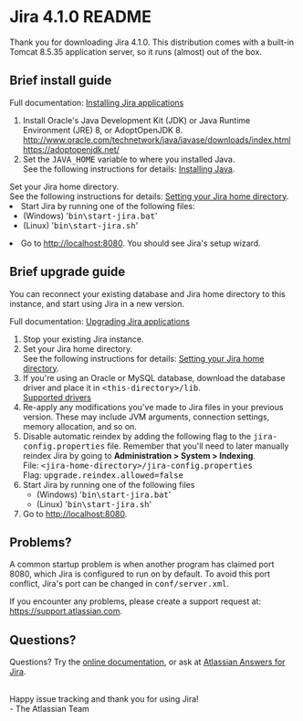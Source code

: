 
<html>
<head>
        

       

    
</head>

<body>
<div id="Content">
 <h1>Jira 4.1.0 README</h1>

 <p>Thank you for downloading Jira 4.1.0.
    This distribution comes with a built-in Tomcat 8.5.35 application
    server, so it runs (almost) out of the box.</p>

 <h2>Brief install guide</h2>

 <p>Full documentation:
 <a href="http://docs.atlassian.com/jira/jadm-docs-081/Installing+Jira+applications">Installing Jira applications</a></p>

 <ol>
 <li>  Install Oracle's Java Development Kit (JDK) or Java Runtime Environment (JRE) 8, or AdoptOpenJDK 8.<br/>
       <a href="http://www.oracle.com/technetwork/java/javase/downloads/index.html">http://www.oracle.com/technetwork/java/javase/downloads/index.html</a><br/>
       <a href="https://adoptopenjdk.net/">https://adoptopenjdk.net/</a>
 </li>

 <li>
            Set the <tt>JAVA_HOME</tt> variable to where you installed Java.<br/>
            See the following instructions for details: <a href="http://docs.atlassian.com/jira/jadm-docs-081/Installing+Java">Installing Java</a>.
  </li>

  </div>Set your Jira home directory.<br/>
            See the following instructions for details: <a href="http://docs.atlassian.com/jira/jadm-docs-081/Setting+your+Jira+application+home+directory">Setting your Jira home directory</a>.
 </li>
  <li>Start Jira by running one of the following files:
 <ul>
  <li>(Windows) '<tt>bin\start-jira.bat</tt>'</li>
  <li>(Linux) '<tt>bin\start-jira.sh</tt>'</li>
 </ul>
 </li>

  <li>Go to <a href="http://localhost:8080/">http://localhost:8080</a>. You should see Jira's setup wizard.</li>
  </ol>

  <h2>Brief upgrade guide</h2>

 <p>You can reconnect your existing database and Jira home directory to this instance, and start using Jira in a new version.</p>

 <p>Full documentation:
 <a href="http://docs.atlassian.com/jira/jadm-docs-081/Upgrading+Jira+applications">Upgrading Jira applications</a></p>

 <ol>
 <li>Stop your existing Jira instance.</li>
 <li>Set your Jira home directory.<br/>
            See the following instructions for details: <a href="http://docs.atlassian.com/jira/jadm-docs-081/Setting+your+Jira+application+home+directory">Setting your Jira home directory</a>.</li>
  <li>   If you're using an Oracle or MySQL database, download the database driver
   and place it in <tt>&lt;this-directory&gt;/lib</tt>.
   <br/>
   <a href="http://docs.atlassian.com/jira/jadm-docs-081/Supported+platforms">Supported drivers</a>
  </li>

  <li>
            Re-apply any modifications you've made to Jira files in your previous
            version. These may include JVM arguments, connection settings, memory
            allocation, and so on.
  </li>

  <li>
            Disable automatic reindex by adding the following flag
            to the <tt>jira-config.properties</tt> file. Remember that you'll need to later
            manually reindex Jira by going to <b>Administration > System > Indexing</b>.<br/>
            File: <tt>&lt;jira-home-directory&gt;/jira-config.properties</tt><br/>
            Flag: <tt>upgrade.reindex.allowed=false</tt>
  </li>

  <li>Start Jira by running one of the following files
  <ul>
  <li>(Windows) '<tt>bin\start-jira.bat</tt>'</li>
  <li>(Linux) '<tt>bin\start-jira.sh</tt>'</li>
  </ul>
  </li>

  <li>Go to <a href="http://localhost:8080/">http://localhost:8080</a>.</li>
  </ol>

  <h2>Problems?</h2>

  <p>A common startup problem is when another program has claimed port 8080,
  which Jira is configured to run on by default. To avoid this port
 conflict, Jira's port can be changed in <tt>conf/server.xml</tt>.</p>

  <p>If you encounter any problems, please create a support request at: <a
    href="https://support.atlassian.com">https://support.atlassian.com</a>.

 <h2>Questions?</h2>

 <p>Questions? Try the
 <a href="http://docs.atlassian.com/jira/jadm-docs-081/">online documentation</a>, or ask at
 <a href="http://answers.atlassian.com/tags/jira">Atlassian Answers for Jira</a>.
 </p>

 <br>

<div class="sig">Happy issue tracking and thank you for using Jira!<br/>
- The Atlassian Team</div>
</body>
</html>
